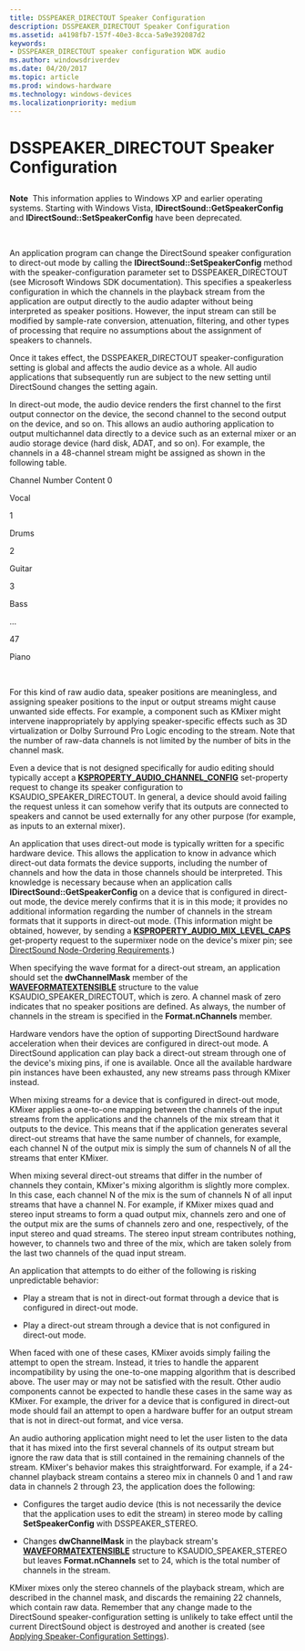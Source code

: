 ```yaml
---
title: DSSPEAKER_DIRECTOUT Speaker Configuration
description: DSSPEAKER_DIRECTOUT Speaker Configuration
ms.assetid: a4198fb7-157f-40e3-8cca-5a9e392087d2
keywords:
- DSSPEAKER_DIRECTOUT speaker configuration WDK audio
ms.author: windowsdriverdev
ms.date: 04/20/2017
ms.topic: article
ms.prod: windows-hardware
ms.technology: windows-devices
ms.localizationpriority: medium
---
```


# DSSPEAKER\_DIRECTOUT Speaker Configuration


## <span id="dsspeaker_directout_speaker_configuration"></span><span id="DSSPEAKER_DIRECTOUT_SPEAKER_CONFIGURATION"></span>


**Note**  This information applies to Windows XP and earlier operating systems. Starting with Windows Vista, **IDirectSound::GetSpeakerConfig** and **IDirectSound::SetSpeakerConfig** have been deprecated.

 

An application program can change the DirectSound speaker configuration to direct-out mode by calling the **IDirectSound::SetSpeakerConfig** method with the speaker-configuration parameter set to DSSPEAKER\_DIRECTOUT (see Microsoft Windows SDK documentation). This specifies a speakerless configuration in which the channels in the playback stream from the application are output directly to the audio adapter without being interpreted as speaker positions. However, the input stream can still be modified by sample-rate conversion, attenuation, filtering, and other types of processing that require no assumptions about the assignment of speakers to channels.

Once it takes effect, the DSSPEAKER\_DIRECTOUT speaker-configuration setting is global and affects the audio device as a whole. All audio applications that subsequently run are subject to the new setting until DirectSound changes the setting again.

In direct-out mode, the audio device renders the first channel to the first output connector on the device, the second channel to the second output on the device, and so on. This allows an audio authoring application to output multichannel data directly to a device such as an external mixer or an audio storage device (hard disk, ADAT, and so on). For example, the channels in a 48-channel stream might be assigned as shown in the following table.

Channel Number
Content
0

Vocal

1

Drums

2

Guitar

3

Bass

...

47

Piano

 

For this kind of raw audio data, speaker positions are meaningless, and assigning speaker positions to the input or output streams might cause unwanted side effects. For example, a component such as KMixer might intervene inappropriately by applying speaker-specific effects such as 3D virtualization or Dolby Surround Pro Logic encoding to the stream. Note that the number of raw-data channels is not limited by the number of bits in the channel mask.

Even a device that is not designed specifically for audio editing should typically accept a [**KSPROPERTY\_AUDIO\_CHANNEL\_CONFIG**](https://msdn.microsoft.com/library/windows/hardware/ff537250) set-property request to change its speaker configuration to KSAUDIO\_SPEAKER\_DIRECTOUT. In general, a device should avoid failing the request unless it can somehow verify that its outputs are connected to speakers and cannot be used externally for any other purpose (for example, as inputs to an external mixer).

An application that uses direct-out mode is typically written for a specific hardware device. This allows the application to know in advance which direct-out data formats the device supports, including the number of channels and how the data in those channels should be interpreted. This knowledge is necessary because when an application calls **IDirectSound::GetSpeakerConfig** on a device that is configured in direct-out mode, the device merely confirms that it is in this mode; it provides no additional information regarding the number of channels in the stream formats that it supports in direct-out mode. (This information might be obtained, however, by sending a [**KSPROPERTY\_AUDIO\_MIX\_LEVEL\_CAPS**](https://msdn.microsoft.com/library/windows/hardware/ff537291) get-property request to the supermixer node on the device's mixer pin; see [DirectSound Node-Ordering Requirements](directsound-node-ordering-requirements.md).)

When specifying the wave format for a direct-out stream, an application should set the **dwChannelMask** member of the [**WAVEFORMATEXTENSIBLE**](https://msdn.microsoft.com/library/windows/hardware/ff538802) structure to the value KSAUDIO\_SPEAKER\_DIRECTOUT, which is zero. A channel mask of zero indicates that no speaker positions are defined. As always, the number of channels in the stream is specified in the **Format.nChannels** member.

Hardware vendors have the option of supporting DirectSound hardware acceleration when their devices are configured in direct-out mode. A DirectSound application can play back a direct-out stream through one of the device's mixing pins, if one is available. Once all the available hardware pin instances have been exhausted, any new streams pass through KMixer instead.

When mixing streams for a device that is configured in direct-out mode, KMixer applies a one-to-one mapping between the channels of the input streams from the applications and the channels of the mix stream that it outputs to the device. This means that if the application generates several direct-out streams that have the same number of channels, for example, each channel N of the output mix is simply the sum of channels N of all the streams that enter KMixer.

When mixing several direct-out streams that differ in the number of channels they contain, KMixer's mixing algorithm is slightly more complex. In this case, each channel N of the mix is the sum of channels N of all input streams that have a channel N. For example, if KMixer mixes quad and stereo input streams to form a quad output mix, channels zero and one of the output mix are the sums of channels zero and one, respectively, of the input stereo and quad streams. The stereo input stream contributes nothing, however, to channels two and three of the mix, which are taken solely from the last two channels of the quad input stream.

An application that attempts to do either of the following is risking unpredictable behavior:

-   Play a stream that is not in direct-out format through a device that is configured in direct-out mode.

-   Play a direct-out stream through a device that is not configured in direct-out mode.

When faced with one of these cases, KMixer avoids simply failing the attempt to open the stream. Instead, it tries to handle the apparent incompatibility by using the one-to-one mapping algorithm that is described above. The user may or may not be satisfied with the result. Other audio components cannot be expected to handle these cases in the same way as KMixer. For example, the driver for a device that is configured in direct-out mode should fail an attempt to open a hardware buffer for an output stream that is not in direct-out format, and vice versa.

An audio authoring application might need to let the user listen to the data that it has mixed into the first several channels of its output stream but ignore the raw data that is still contained in the remaining channels of the stream. KMixer's behavior makes this straightforward. For example, if a 24-channel playback stream contains a stereo mix in channels 0 and 1 and raw data in channels 2 through 23, the application does the following:

-   Configures the target audio device (this is not necessarily the device that the application uses to edit the stream) in stereo mode by calling **SetSpeakerConfig** with DSSPEAKER\_STEREO.

-   Changes **dwChannelMask** in the playback stream's [**WAVEFORMATEXTENSIBLE**](https://msdn.microsoft.com/library/windows/hardware/ff538802) structure to KSAUDIO\_SPEAKER\_STEREO but leaves **Format.nChannels** set to 24, which is the total number of channels in the stream.

KMixer mixes only the stereo channels of the playback stream, which are described in the channel mask, and discards the remaining 22 channels, which contain raw data. Remember that any change made to the DirectSound speaker-configuration setting is unlikely to take effect until the current DirectSound object is destroyed and another is created (see [Applying Speaker-Configuration Settings](applying-speaker-configuration-settings.md)).

 

 




